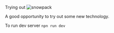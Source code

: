 Trying out ![snowpack](snowpack.dev) 

A good opportunity to try out some new technology.

To run dev server `npn run dev`

